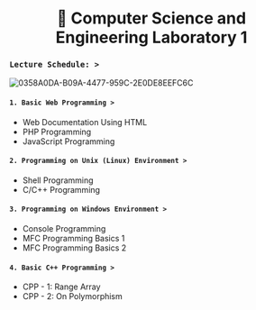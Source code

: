 # <h1 align="center"> :syringe: Computer Science and Engineering Laboratory 1

### **`Lecture Schedule: >`**

![0358A0DA-B09A-4477-959C-2E0DE8EEFC6C](https://user-images.githubusercontent.com/73013239/105350528-aca9eb00-5c2e-11eb-83bb-63b46df3bc3c.GIF)

#### **`1. Basic Web Programming >`**

* Web Documentation Using HTML
* PHP Programming
* JavaScript Programming


#### **`2. Programming on Unix (Linux) Environment >`**

* Shell Programming
* C/C++ Programming


#### **`3. Programming on Windows Environment >`**

* Console Programming
* MFC Programming Basics 1
* MFC Programming Basics 2


#### **`4. Basic C++ Programming >`**

* CPP - 1: Range Array
* CPP - 2: On Polymorphism 



